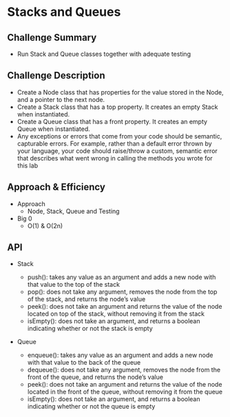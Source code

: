 # Stacks and Queues
<!-- Short summary or background information -->

## Challenge Summary
<!-- Short summary or background information -->
- Run Stack and Queue classes together with adequate testing

## Challenge Description
<!-- Description of the challenge -->
- Create a Node class that has properties for the value stored in the Node, and a pointer to the next node.
- Create a Stack class that has a top property. It creates an empty Stack when instantiated.
- Create a Queue class that has a front property. It creates an empty Queue when instantiated.
- Any exceptions or errors that come from your code should be semantic, capturable errors. For example, rather than a default error thrown by your language, your code should raise/throw a custom, semantic error that describes what went wrong in calling the methods you wrote for this lab

## Approach & Efficiency
<!-- What approach did you take? Why? What is the Big O space/time for this approach? -->
- Approach
  - Node, Stack, Queue and Testing
- Big 0
  - O(1) & O(2n)

## API
<!-- Descriptionn of each method publicly available to your Stack and Queue-->
- Stack
  - push(): takes any value as an argument and adds a new node with that value to the top of the stack
  - pop(): does not take any argument, removes the node from the top of the stack, and returns the node’s value
  - peek(): does not take an argument and returns the value of the node located on top of the stack, without removing it from the stack
  - isEmpty(): does not take an argument, and returns a boolean indicating whether or not the stack is empty

- Queue
  - enqueue(): takes any value as an argument and adds a new node with that value to the back of the queue
  - dequeue(): does not take any argument, removes the node from the front of the queue, and returns the node’s value
  - peek(): does not take an argument and returns the value of the node located in the front of the queue, without removing it from the queue
  - isEmpty(): does not take an argument, and returns a boolean indicating whether or not the queue is empty
